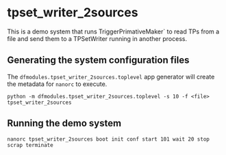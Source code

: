 # tpset_writer_2sources

This is a demo system that runs TriggerPrimativeMaker` to read TPs
from a file and send them to a TPSetWriter running in another process.

## Generating the system configuration files

The `dfmodules.tpset_writer_2sources.toplevel` app generator will create the metadata
for `nanorc` to execute.

```
python -m dfmodules.tpset_writer_2sources.toplevel -s 10 -f <file> tpset_writer_2sources
```

## Running the demo system

```
nanorc tpset_writer_2sources boot init conf start 101 wait 20 stop scrap terminate
```

